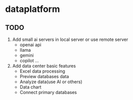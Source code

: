 # dataplatform

## TODO
1. Add small ai servers in local server or use remote server
   * openai api
   * llama
   * gemini
   * copilot
   ...
2. Add data center basic features
   * Excel data processing
   * Preview databases data
   * Analyze data(use AI or others)
   * Data chart
   * Connect primary databases